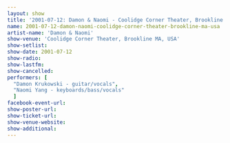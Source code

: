 ```yaml
---
layout: show
title: '2001-07-12: Damon & Naomi - Coolidge Corner Theater, Brookline MA, USA'
name: 2001-07-12-damon-naomi-coolidge-corner-theater-brookline-ma-usa
artist-name: 'Damon & Naomi'
show-venue: 'Coolidge Corner Theater, Brookline MA, USA'
show-setlist: 
show-date: 2001-07-12
show-radio: 
show-lastfm: 
show-cancelled: 
performers: [
  "Damon Krukowski - guitar/vocals",
  "Naomi Yang - keyboards/bass/vocals"
  ]
facebook-event-url: 
show-poster-url: 
show-ticket-url: 
show-venue-website: 
show-additional: 
---
```


